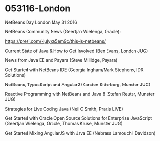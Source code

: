 # 053116-London

NetBeans Day London May 31 2016

NetBeans Community News (Geertjan Wielenga, Oracle):

https://prezi.com/-julyxe5em9c/this-is-netbeans/

Current State of Java & How to Get Involved (Ben Evans, London JUG)

News from Java EE and Payara (Steve Millidge, Payara)

Get Started with NetBeans IDE (Georgia Ingham/Mark Stephens, IDR Solutions)

NetBeans, TypesScript and Angular2 (Karsten Sitterberg, Munster JUG)

Reactive Programming with NetBeans and Java 8 (Stefan Reuter, Munster JUG)

Strategies for Live Coding Java (Neil C Smith, Praxis LIVE)

Get Started with Oracle Open Source Solutions for Enterprise JavaScript (Geertjan Wielenga, Oracle, Thomas Kruse, Munster JUG)

Get Started Mixing AngularJS with Java EE (Nebrass Lamouchi, Davidson)
